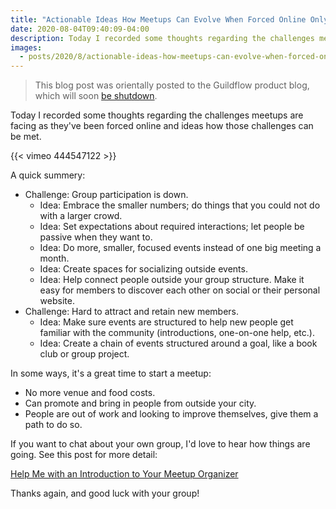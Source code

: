 ```yaml
---
title: "Actionable Ideas How Meetups Can Evolve When Forced Online Only"
date: 2020-08-04T09:40:09-04:00
description: Today I recorded some thoughts regarding the challenges meetups are facing as they've been forced online and ideas how those challenges can be met.
images:
  - posts/2020/8/actionable-ideas-how-meetups-can-evolve-when-forced-online-only/thumb.jpeg
---
```


> This blog post was orientally posted to the Guildflow product blog, which will soon [be shutdown](/posts/2021/10/guildflow-shutdown/).

Today I recorded some thoughts regarding the challenges meetups are facing as they've been forced online and ideas how those challenges can be met.

{{< vimeo 444547122 >}}

A quick summery:

* Challenge: Group participation is down.
  * Idea: Embrace the smaller numbers; do things that you could not do with a larger crowd.
  * Idea: Set expectations about required interactions; let people be passive when they want to.
  * Idea: Do more, smaller, focused events instead of one big meeting a month. 
  * Idea: Create spaces for socializing outside events.
  * Idea: Help connect people outside your group structure. Make it easy for members to discover each other on social or their personal website.
* Challenge: Hard to attract and retain new members.
  * Idea: Make sure events are structured to help new people get familiar with the community (introductions, one-on-one help, etc.).
  * Idea: Create a chain of events structured around a goal, like a book club or group project.

In some ways, it's a great time to start a meetup:

* No more venue and food costs.
* Can promote and bring in people from outside your city.
* People are out of work and looking to improve themselves, give them a path to do so.

If you want to chat about your own group, I'd love to hear how things are going. See this post for more detail:

[Help Me with an Introduction to Your Meetup Organizer](http://mikezornek.com/posts/2020/8/help-me-with-an-introduction-to-your-meetup-organizer/)

Thanks again, and good luck with your group!